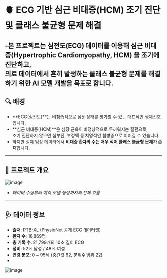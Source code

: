 # 🫀 ECG 기반 심근 비대증(HCM) 조기 진단 및 클래스 불균형 문제 해결

-본 프로젝트는 심전도(ECG) 데이터를 이용해 **심근 비대증(Hypertrophic Cardiomyopathy, HCM)** 을 조기에 진단하고,  
의료 데이터에서 흔히 발생하는 **클래스 불균형 문제**를 해결하기 위한 AI 모델 개발을 목표로 합니다.
---

## 🔍 배경

- **ECG(심전도)**는 비침습적으로 심장 상태를 평가할 수 있는 대표적인 생체신호입니다.  
- **심근 비대증(HCM)**은 심장 근육이 비정상적으로 두꺼워지는 질환으로,  
  조기 진단하지 않으면 심부전, 부정맥 등 치명적인 합병증으로 이어질 수 있습니다.  
- 하지만 실제 임상 데이터에서 **비대증 환자의 수는 매우 적어 클래스 불균형 문제가 존재**합니다.

---
## 🧪 프로젝트 개요

![image](https://github.com/user-attachments/assets/e4012787-57de-4de7-b419-ed160fa2da42)
- *데이터 수집부터 예측 모델 생성까지의 전체 흐름*

---
## 🩺 데이터 정보

- **출처**: [PTB-XL](https://physionet.org/content/ptb-xl/1.0.1/) (PhysioNet 공개 ECG 데이터셋)
- **환자 수**: 18,869명  
- **총 기록 수**: 21,799개의 10초 길이 ECG  
- **성비**: 52% 남성 / 48% 여성  
- **연령 분포**: 0 ~ 95세 (중간값 62, 분위수 범위 22)
- 
![image](https://github.com/user-attachments/assets/78647f3b-bd48-4086-9172-0943c5192670)
